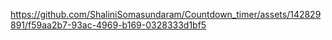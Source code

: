 https://github.com/ShaliniSomasundaram/Countdown_timer/assets/142829891/f59aa2b7-93ac-4969-b169-0328333d1bf5
